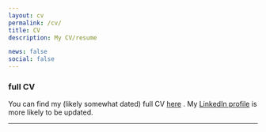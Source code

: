 ```yaml
---
layout: cv
permalink: /cv/
title: CV
description: My CV/resume

news: false
social: false
---
```


### full CV

You can find my (likely somewhat dated) full CV <a class="page-link" href="{{ '/cv/JSarkar_CV.pdf' | prepend: site.baseurl | prepend: site.url }}">here</a> . My [LinkedIn profile](https://www.linkedin.com/in/jaysarkar/) is more likely to be updated.

------
